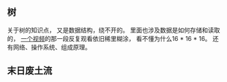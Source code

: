 ## 树
关于树的知识点，
又是数据结构，绕不开的。
里面也涉及数据是如何存储和读取的，
[一个视频](https://www.bilibili.com/video/BV1yB4y1v7Jy/?spm_id_from=333.788&vd_source=688bbe3a0aa7f67ad1adb5a0015e5747)的那一段反复观看依旧稀里糊涂，
看不懂为什么16 * 16 * 16。
还有网络、操作系统、组成原理。
## 末日废土流